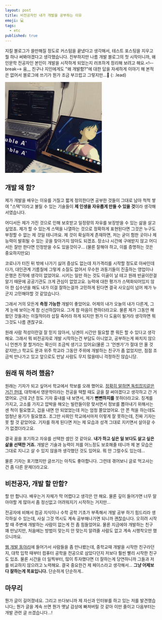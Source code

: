 ```yaml
---
layout: post
title: 비전공자인 내가 개발을 공부하는 이유
emoji: 💻
tags:
  - etc
published: true
---
```




지킬 블로그가 쓸만해질 정도로 커스텀을 끝냈다고 생각해서, 테스트 포스팅을 지우고 뭘 하나 써봐야겠다고 생각했습니다. 진부하지만 나름 개발 블로그의 첫 시작이니까, 왜 인문학 전공자인 본인이 개발을 시작하게 되었는지 러프하게 정리해 보려고 해요.<!–-break-–> 움,,, 친구나 지인에게도 "왜 개발함?"에 대한 답을 자세하게 이야기 해 본적은 없어서 블로그에 쓰기가 뭔가 조금 부끄럽고 그렇지만...😬
{: .lead}

<img src="/uploads/IMG_4991.jpg" width="320" height="300" >

## 개발 왜 함?

제가 개발을 배우는 이유를 거칠고 짧게 정의한다면 공부한 것들이 그대로 남아 척척 쌓여 "스택"이라고 불릴 수 있는 기술들이 **제 인생을 자유롭게 만들 수 있을 것**이라 생각해서였습니다.

어디서든 제가 가진 것으로 인해 보호받고 일정량의 자유를 보장받을 수 있는 삶을 살고 싶었죠. 제가 할 수 있는게 스택을 나열하는 것으로 정확하게 표현된다면 그것은 누구도 부정할 수 없는 제 것일 테니까요. 제 것이 확실하게 존재하면, 저는 굳이 험한 곳이나 제 능력이 발휘될 수 있는 곳을 찾아가지 않아도  되겠죠. 장소나 시간에 구애받지 않고 어디서든 잘만 한다면 인정받을 수도 있을것이구... (물론 잘해야 하고, 이를 증명하는 것은 중요하지만요)

코로나가 터진 뒤 밖에 나가기 싫어 증상도 없는데 자가격리를 시작할 정도로 아싸인데다가, 대인관계 기름칠에 그렇게 소질도 없어서 무수한 과동기들이 진출하는 영업이나 은행은 진작에 생각이 없었어요. 시키는 일만 하는 것도 이골이 날 테고 원래 반골이란걸 알기 때문에 공공기관도 크게 관심이 없었고요. 능력에 대한 평가가 스택화되어있지 않아 한 십수년을 해도 내가 이걸 잘하는걸까 고민하게 된다면 결국 사오십이 넘어 제가 누군지 고민해야할 것 같았습니다. 

그래서 거의 모든게 **측정 가능한** 개발이 좋았어요. 어제의 내가 오늘의 내가 다른게, 그게 눈에 보이는게 참 신선하잖아요. 그게 참 마음이 편하더라고요. 물론 제가 그동안 해왔던 것들과는 이질적이라 삽질 죽어라 하게 되지만 뭔가 다 도움이 될거라 생각하면 뭐 그것도 나름 괜찮구요. 

원래 사람 적성이란걸 잘 믿지 않아서, 닝겐이 시간만 필요할 뿐 뭐든 할 수 있다고 생각해요. 그래서 뭐 비전공자로 개발 시작하는건 부담도 아니었고, 공부하는게 짜치지 않으니 언젠가 잘 할거라는 확신이 조금씩 생기고 있어요(물론 그 '언젠가'가 절대 안 올 것 같지만;;) 학교도 문과 위주 학교라 그동안 주위에 개발하는 친구가 좀 없었지만, 점점 조금씩 만나가고 있고 앞으로도 만날 사람도 무지 많을테니 걱정하진 않습니당.

## 원래 뭐 하려 했음?

원래는 기자가 되고 싶어서 학교에서 학보를 오래 했어요. [정확히 말하면 독립잡지같은 거긴 한데](https://www.univalli.com/), 대학에서 영문학이라는 전공을 택할 때도 글을 잘 써야겠다고 생각하고 간 거였어요. 근데 2년 정도 기자 흉내를 내 보면서, 제가 **뻔뻔하지를** 못하더라고요. 징계를 가지고, 고소를 가지고 압박을 해오는 빌런들이랑 맞서면서 정보를 뽑아내기 위해서는 센 척이 필요했고, 겁을 내면 안 되었었는데 저는 엄청 쫄았었어요. 안 쫀 척을 하는데도 엄청난 용기가 필요했죠. 조그만 사회인 학교에서마저 이렇게 잘 못하는데, 진짜 기자는 못 할 것 같았어요. 기자를 하게 된다면 저는 제 모습과 성격 그대로 지키면서 살아갈 수가 없겠더라고요. 

결국 꿈을 포기하고 자유를 선택한 셈인 것 같아요. **내가 하고 싶은 일 보다도 살고 싶은 삶을 선택한 거죠.** 개발은 기술과 능력이 저를 어느정도 보호해줄 테니까 제 본 모습은 그대로 지니고 살 수 있지 않을까 생각했던 것도 있어요. 뭐 안 그럴수도 있는데...

물론 기자는 포기했지만 글쓰기는 아직도 좋아합니다. 그런데 겪어보니 글로 먹고사는 건 좀 다른 문제더라고요.

## 비전공자, 개발 할 만함?
할 만 합니다. 배우는거 자체가 막 어렵다고 생각은 안 해요. 물론 깊이 들어가면 너무 알아야할 게 많아서 좀 정신없고 어려워지기 시작하는 거지만...

전공자에 비해서 컴공 지식이나 수학 공학 기초가 부족해서 개발 공부 하기 힘드리라 생각하실 수 있는데, 사실 그것 역시도 계속 공부해나가면 되니까 괜찮습니다. 오히려 시작할 때 주변에 개발하는 사람이 없는게 전 좀 힘들었어요. 물론 지금에야 개발하는 친구 꽤 만났지만, 처음에는 방법이 맞는지 안 맞는지 알려줄 사람도 없고 계속 시행착오만 했으니까요.

 [웹 개발 동아리](https://www.facebook.com/p.rogramming3k/)에 들어가서 사람들을 좀 만나봤는데, 중학교때 개발을 시작한 친구라던지, 대학 입학 때부터 컴퓨터 공학을 전공으로 삼았다던지 저보다 훨씬 빨리 시작한 친구도 있죠. 물론 시간을 더 일찍부터, 많이 투자했다면 더 잘하는게 당연하니까 그들과 저를 비교하지 않으려고 노력해요. 결국 중요한건 제 페이스라고 생각해서... **그냥 어제보다 잘하는게 목표입니다.** 단순하게 단순하게..

## 마무리
뭔가 글이 길어졌네요. 그리고 쓰다보니까 제 자신과 인터뷰를 하고 있는 저를 발견했습니다;; 뭔가 글을 계속 쓰면 뭔가 옛날 감상에 빠져버릴 것 같아 이만 줄이고 다음부터는 개발 관련 글 쓰겠습니다...!